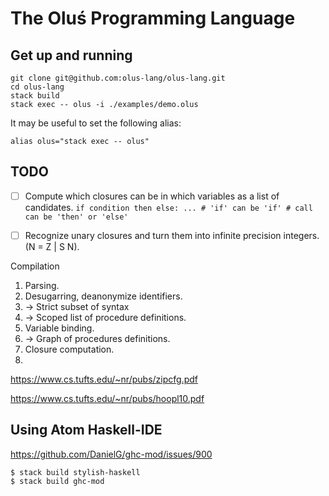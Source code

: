 # The Oluś Programming Language

## Get up and running

```
git clone git@github.com:olus-lang/olus-lang.git
cd olus-lang
stack build
stack exec -- olus -i ./examples/demo.olus
```

It may be useful to set the following alias:

```
alias olus="stack exec -- olus"
```

## TODO

- [ ] Compute which closures can be in which variables as a list of candidates.
      ```
      if condition then else: ...
      # 'if' can be 'if'
      # call can be 'then' or 'else'
      ```

- [ ] Recognize unary closures and turn them into infinite precision integers. (N = Z | S N).

Compilation

1. Parsing.
2. Desugarring, deanonymize identifiers.
3. -> Strict subset of syntax
3. -> Scoped list of procedure definitions.
4. Variable binding.
5. -> Graph of procedures definitions.
6. Closure computation.
7. 

https://www.cs.tufts.edu/~nr/pubs/zipcfg.pdf

https://www.cs.tufts.edu/~nr/pubs/hoopl10.pdf


## Using Atom Haskell-IDE

https://github.com/DanielG/ghc-mod/issues/900

```
$ stack build stylish-haskell
$ stack build ghc-mod 
```
